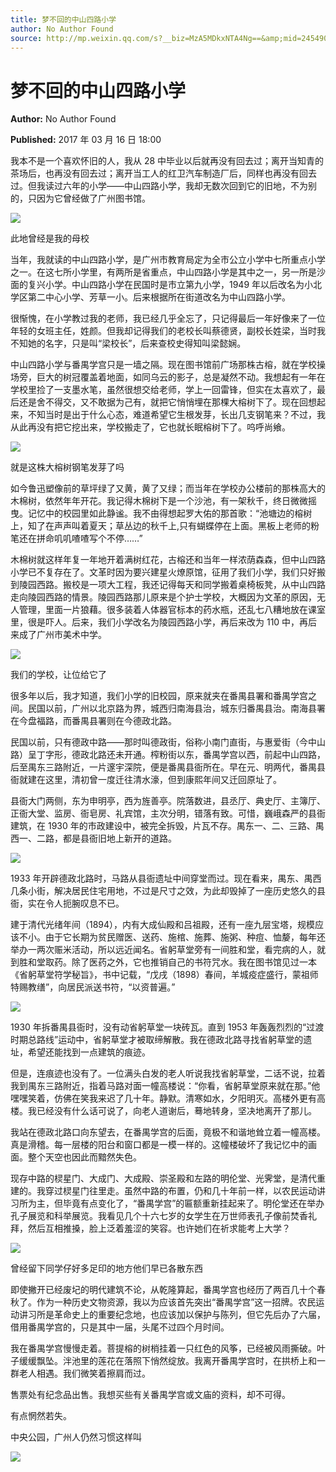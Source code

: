 ```yaml
---
title: 梦不回的中山四路小学
author: No Author Found
source: http://mp.weixin.qq.com/s?__biz=MzA5MDkxNTA4Ng==&amp;mid=2454905766&amp;idx=1&amp;sn=de4e65494bd9c3288280ce30e72f80f7&amp;chksm=87a22bc7b0d5a2d17047ea6e3168c7d11f451334638d08f6216c48f156630867929f861ad59b#rd
---
```


# 梦不回的中山四路小学

**Author:** No Author Found

**Published:** 2017 年 03 月 16 日 18:00

我本不是一个喜欢怀旧的人，我从 28 中毕业以后就再没有回去过；离开当知青的茶场后，也再没有回去过；离开当工人的红卫汽车制造厂后，同样也再没有回去过。但我读过六年的小学——中山四路小学，我却无数次回到它的旧地，不为别的，只因为它曾经做了广州图书馆。

![](https://mmbiz.qpic.cn/mmbiz_jpg/PJWG74pLsMaoGdU5dwOccaLuyBmYdgq6ZPugQqFjPfe09aUsuyzbdorH544p0VVziagMScPSLQSpC7mibcvcKtZw/640?wx_fmt=jpeg)

此地曾经是我的母校

当年，我就读的中山四路小学，是广州市教育局定为全市公立小学中七所重点小学之一。在这七所小学里，有两所是省重点，中山四路小学是其中之一，另一所是沙面的复兴小学。中山四路小学在民国时是市立第九小学，1949 年以后改名为小北学区第二中心小学、芳草一小。后来根据所在街道改名为中山四路小学。

很惭愧，在小学教过我的老师，我已经几乎全忘了，只记得最后一年好像来了一位年轻的女班主任，姓颜。但我却记得我们的老校长叫蔡德贤，副校长姓梁，当时我不知她的名字，只是叫“梁校长”，后来查校史得知叫梁懿娴。

中山四路小学与番禺学宫只是一墙之隔。现在图书馆前广场那株古榕，就在学校操场旁，巨大的树冠覆盖着地面，如同乌云的影子，总是凝然不动。我想起有一年在学校里捡了一支墨水笔，虽然很想交给老师，学上一回雷锋，但实在太喜欢了，最后还是舍不得交，又不敢据为己有，就把它悄悄埋在那棵大榕树下了。现在回想起来，不知当时是出于什么心态，难道希望它生根发芽，长出几支钢笔来？不过，我从此再没有把它挖出来，学校搬走了，它也就长眠榕树下了。呜呼尚飨。

![](https://mmbiz.qpic.cn/mmbiz_jpg/PJWG74pLsMaoGdU5dwOccaLuyBmYdgq63m0vibDiaegviavko1bHJKrw6zOzMjMicGvfOjoJQ39ltwsaOxInTXUHRA/640?wx_fmt=jpeg)

就是这株大榕树钢笔发芽了吗

如今鲁迅塑像前的草坪绿了又黄，黄了又绿；而当年在学校办公楼前的那株高大的木棉树，依然年年开花。我记得木棉树下是一个沙池，有一架秋千，终日微微摇曳。记忆中的校园里如此静谧。我不由得想起罗大佑的那首歌：“池塘边的榕树上，知了在声声叫着夏天；草丛边的秋千上,只有蝴蝶停在上面。黑板上老师的粉笔还在拼命叽叽喳喳写个不停……”

木棉树就这样年复一年地开着满树红花，古榕还和当年一样浓荫森森，但中山四路小学已不复存在了。文革时因为要兴建星火燎原馆，征用了我们小学，我们只好搬到陵园西路。搬校是一项大工程，我还记得每天和同学搬着桌椅板凳，从中山四路走向陵园西路的情景。陵园西路那儿原来是个护士学校，大概因为文革的原因，无人管理，里面一片狼藉。很多装着人体器官标本的药水瓶，还乱七八糟地放在课室里，很是吓人。后来，我们小学改名为陵园西路小学，再后来改为 110 中，再后来成了广州市美术中学。

![](https://mmbiz.qpic.cn/mmbiz_jpg/PJWG74pLsMaoGdU5dwOccaLuyBmYdgq6wjcH7JjOQJDMmRtAOR6hIFM3I6FMcIf6Gk9MGolu8BOR2FQaYY2Sdg/640?wx_fmt=jpeg)

我们的学校，让位给它了

很多年以后，我才知道，我们小学的旧校园，原来就夹在番禺县署和番禺学宫之间。民国以前，广州以北京路为界，城西归南海县治，城东归番禺县治。南海县署在今盘福路，而番禺县署则在今德政北路。

民国以前，只有德政中路——那时叫德政街，俗称小南门直街，与惠爱街（今中山路）呈丁字形，德政北路还未开通。榨粉街以东，番禺学宫以西，前起中山四路，后至禺东三路附近，一片邃宇深院，便是番禺县衙所在。早在元、明两代，番禺县衙就建在这里，清初曾一度迁往清水濠，但到康熙年间又迁回原址了。

县衙大门两侧，东为申明亭，西为旌善亭。院落数进，县丞厅、典史厅、主簿厅、正衙大堂、监房、衙皂房、礼宾馆，主次分明，错落有致。可惜，巍峨森严的县衙建筑，在 1930 年的市政建设中，被完全拆毁，片瓦不存。禺东一、二、三路、禺西一、二路，都是县衙旧地上新开的道路。

![](https://mmbiz.qpic.cn/mmbiz_jpg/PJWG74pLsMaoGdU5dwOccaLuyBmYdgq65Kk3390ic27I6Br6mQfn8AuwDwVo7e3icZGueCMiazHGjaCDPrVwwsnbA/640?wx_fmt=jpeg)

1933 年开辟德政北路时，马路从县衙遗址中间穿堂而过。现在看来，禺东、禺西几条小街，解决居民住宅用地，不过是尺寸之效，为此却毁掉了一座历史悠久的县衙，实在令人扼腕叹息不已。

建于清代光绪年间（1894），内有大成仙殿和吕祖殿，还有一座九层宝塔，规模应该不小。由于它长期为贫民赠医、送药、施棺、施葬、施粥、种痘、恤嫠，每年还举办一两次赈米活动，所以远近闻名。省躬草堂旁有一间胜和堂，看完病的人，就到胜和堂取药。除了医药之外，它也推销自己的书符咒水。我在图书馆见过一本《省躬草堂符学秘旨》，书中记载，“戊戌（1898）春间，羊城疫症盛行，蒙祖师特赐教缮”，向居民派送书符，“以资普遍。”

![](https://mmbiz.qpic.cn/mmbiz_jpg/PJWG74pLsMaoGdU5dwOccaLuyBmYdgq6cIgMqDqUL6nLsqOKQnAu4LmFuHrIENYOlnMQ2A3XAhZF3DtRuX2Vvg/640?wx_fmt=jpeg)

1930 年拆番禺县衙时，没有动省躬草堂一块砖瓦。直到 1953 年轰轰烈烈的“过渡时期总路线”运动中，省躬草堂才被取缔解散。我在德政北路寻找省躬草堂的遗址，希望还能找到一点建筑的痕迹。

但是，连痕迹也没有了。一位满头白发的老人听说我找省躬草堂，二话不说，拉着我到禺东三路附近，指着马路对面一幢高楼说：“你看，省躬草堂原来就在那。”他嘿嘿笑着，仿佛在笑我来迟了几十年。静默。清寒如水，夕阳明灭。高楼外更有高楼。我已经没有什么话可说了，向老人道谢后，蓦地转身，坚决地离开了那儿。

我站在德政北路口向东望去，在番禺学宫的后面，竟极不和谐地耸立着一幢高楼。真是滑稽。每一层楼的阳台和窗口都是一模一样的。这幢楼破坏了我记忆中的画面。整个天空也因此而黯然失色。

现存中路的棂星门、大成门、大成殿、崇圣殿和左路的明伦堂、光霁堂，是清代重建的。我穿过棂星门往里走。虽然中路的布置，仍和几十年前一样，以农民运动讲习所为主，但毕竟有点变化了，“番禺学宫”的匾额重新挂起来了。明伦堂还在举办孔子展览和科举展览。我看见几个十六七岁的女学生在万世师表孔子像前焚香礼拜，然后互相推搡，脸上泛着羞涩的笑容。也许她们在祈求能考上大学？

![](https://mmbiz.qpic.cn/mmbiz_jpg/PJWG74pLsMaoGdU5dwOccaLuyBmYdgq6wRJ8ddXr6ibBlsDqLYHviaYGRjfZwqVibcibWaxeZGVgoNyC8bH9ToJXdA/640?wx_fmt=jpeg)

曾经留下同学仔好多足印的地方他们早已各散东西

即使撇开已经废圮的明代建筑不论，从乾隆算起，番禺学宫也经历了两百几十个春秋了。作为一种历史文物资源，我以为应该首先突出“番禺学宫”这一招牌。农民运动讲习所是革命史上的重要纪念地，也应该加以保护与陈列，但它先后办了六届，借用番禺学宫的，只是其中一届，头尾不过四个月时间。

我在番禺学宫慢慢走着。菩提榕的树梢挂着一只红色的风筝，已经被风雨撕破。叶子缓缓飘坠。泮池里的莲花在落照下悄然绽放。我离开番禺学宫时，在拱桥上和一群老人相遇。我们微笑着擦肩而过。

售票处有纪念品出售。我想买些有关番禺学宫或文庙的资料，却不可得。

有点惘然若失。

中央公园，广州人仍然习惯这样叫

![](http://mmbiz.qpic.cn/mmbiz/R9TMIsEQ2a8rKSicdVHKZzLfgwVf3xyfslmcuSZ9rV46rmJMZA8g7947S1HjQetL1ePAAFjlcb3anNybARJlaWQ/640)
